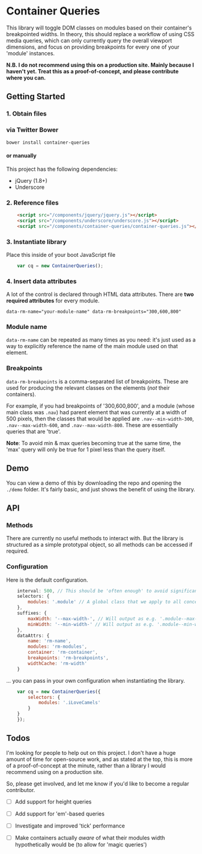 # Container Queries

This library will toggle DOM classes on modules based on their container's breakpointed widths. In theory, this should replace a workflow of using CSS media queries, which can only currently query the overall viewport dimensions, and focus on providing breakpoints for every one of your 'module' instances.

**N.B. I do not recommend using this on a production site. Mainly because I haven't yet. Treat this as a proof-of-concept, and please contribute where you can.**

## Getting Started

### 1. Obtain files

### via Twitter Bower
`bower install container-queries`

#### or manually
This project has the following dependencies:
+ jQuery (1.8+)
+ Underscore

### 2. Reference files

```html
	<script src="/components/jquery/jquery.js"></script>
	<script src="/components/underscore/underscore.js"></script>
	<script src="/components/container-queries/container-queries.js"></script>
```
### 3. Instantiate library

Place this inside of your boot JavaScript file

```javascript
	var cq = new ContainerQueries();
```

### 4. Insert data attributes

A lot of the control is declared through HTML data attributes. There are **two required attributes** for every module.

`data-rm-name="your-module-name" data-rm-breakpoints="300,600,800"`

### Module name

`data-rm-name` can be repeated as many times as you need: it's just used as a way to explicitly reference the name of the main module used on that element.

### Breakpoints

`data-rm-breakpoints` is a comma-separated list of breakpoints. These are used for producing the relevant classes on the elements (*not* their containers).

For example, if you had breakpoints of '300,600,800', and a module (whose main class was `.nav`) had parent element that was currently at a width of 500 pixels, then the classes that would be applied are `.nav--min-width-300`, `.nav--max-width-600`, and `.nav--max-width-800`. These are essentially queries that are 'true'.

**Note**: To avoid min & max queries becoming true at the same time, the 'max' query will only be true for 1 pixel less than the query itself.

## Demo

You can view a demo of this by downloading the repo and opening the `./demo` folder. It's fairly basic, and just shows the benefit of using the library.

## API

### Methods

There are currently no useful methods to interact with. But the library is structured as a simple prototypal object, so all methods can be accessed if required.

### Configuration

Here is the default configuration.

```javascript
	interval: 500, // This should be 'often enough' to avoid significant layout breakages
	selectors: {
		modules: '.module' // A global class that we apply to all concerned elements
	},
	suffixes: {
		maxWidth: '--max-width-', // Will output as e.g. '.module--max-width-300'
		minWidth: '--min-width-' // Will output as e.g. '.module--min-width-300'
	},
	dataAttrs: {
		name: 'rm-name',
		modules: 'rm-modules',
		container: 'rm-container',
		breakpoints: 'rm-breakpoints',
		widthCache: 'rm-width'
	}
```

... you can pass in your own configuration when instantiating the library.

```javascript
	var cq = new ContainerQueries({
		selectors: {
			modules: '.iLoveCamels'
		}
	}
	});
```

## Todos

I'm looking for people to help out on this project. I don't have a huge amount of time for open-source work, and as stated at the top, this is more of a proof-of-concept at the minute, rather than a library I would recommend using on a production site.

So, please get involved, and let me know if you'd like to become a regular contributor.

- [ ] Add support for height queries
- [ ] Add support for 'em'-based queries
- [ ] Investigate and improved 'tick' performance
- [ ] Make containers actually *aware* of what their modules width hypothetically would be (to allow for 'magic queries')

